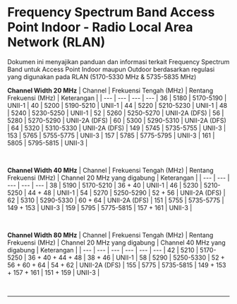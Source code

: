 # Frequency Spectrum Band Access Point Indoor - Radio Local Area Network (RLAN)

Dokumen ini menyajikan panduan dan informasi terkait Frequency Spectrum Band untuk Access Point Indoor maupun Outdoor berdasarkan regulasi yang digunakan pada RLAN (5170-5330 MHz & 5735-5835 MHz)

**Channel Width 20 MHz**
| Channel | Frekuensi Tengah (MHz) | Rentang Frekuensi (MHz) | Keterangan |
| --- | --- | --- | --- |
36 | 5180 | 5170-5190 | UNII-1 |
40 | 5200 | 5190-5210 | UNII-1 |
44 | 5220 | 5210-5230 | UNII-1 |
48 | 5240 | 5230-5250 | UNII-1 |
52 | 5260 | 5250-5270 | UNII-2A (DFS) |
56 | 5280 | 5270-5290 | UNII-2A (DFS) |
60 | 5300 | 5290-5310 | UNII-2A (DFS) |
64 | 5320 | 5310-5330 | UNII-2A (DFS) |
149 | 5745 | 5735-5755 | UNII-3 | 
153 | 5765 | 5755-5775 | UNII-3 | 
157 | 5785 | 5775-5795 | UNII-3 | 
161 | 5805 | 5795-5815 | UNII-3 | 

<br>

**Channel Width 40 MHz**
| Channel | Frekuensi Tengah (MHz) | Rentang Frekuensi (MHz) | Channel 20 MHz yang digabung | Keterangan |
| --- | --- | --- | --- | --- |
38 | 5190 | 5170-5210 | 36 + 40 | UNII-1 |
46 | 5230 | 5210-5250 | 44 + 48 | UNII-1 |
54 | 5270 | 5250-5290 | 52 + 56 | UNII-2A (DFS) |
62 | 5310 | 5290-5330 | 60 + 64 | UNII-2A (DFS) |
151 | 5755 | 5735-5775 | 149 + 153 | UNII-3 |
159 | 5795 | 5775-5815 | 157 + 161 | UNII-3 |

<br>

**Channel Width 80 MHz**
| Channel | Frekuensi Tengah (MHz) | Rentang Frekuensi (MHz) | Channel 20 MHz yang digabung | Channel 40 MHz yang digabung | Keterangan |
| --- | --- | --- | --- | --- | --- |
42 | 5210 | 5170-5250 | 36 + 40 + 44 + 48 | 38 + 46 | UNII-1 |
58 | 5290 | 5250-5330 | 52 + 56 + 60 + 64 | 54 + 62 | UNII-2A (DFS) |
155 | 5775 | 5735-5815 | 149 + 153 + 157 + 161 | 151 + 159 | UNII-3 | 

<br>

---

